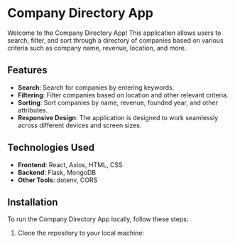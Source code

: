 # Company Directory App

Welcome to the Company Directory App! This application allows users to search, filter, and sort through a directory of companies based on various criteria such as company name, revenue, location, and more.

## Features

- **Search**: Search for companies by entering keywords.
- **Filtering**: Filter companies based on location and other relevant criteria.
- **Sorting**: Sort companies by name, revenue, founded year, and other attributes.
- **Responsive Design**: The application is designed to work seamlessly across different devices and screen sizes.

## Technologies Used

- **Frontend**: React, Axios, HTML, CSS
- **Backend**: Flask, MongoDB
- **Other Tools**: dotenv, CORS

## Installation

To run the Company Directory App locally, follow these steps:

1. Clone the repository to your local machine:

